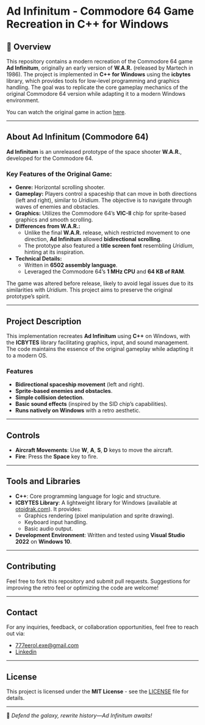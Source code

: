 # Ad Infinitum - Commodore 64 Game Recreation in C++ for Windows

## 📌 Overview
This repository contains a modern recreation of the Commodore 64 game **Ad Infinitum**, originally an early version of **W.A.R.** (released by Martech in 1986). The project is implemented in **C++ for Windows** using the **icbytes** library, which provides tools for low-level programming and graphics handling. The goal was to replicate the core gameplay mechanics of the original Commodore 64 version while adapting it to a modern Windows environment.

You can watch the original game in action [here](https://www.youtube.com/watch?v=PGzjrlfvbmE).

---

## About Ad Infinitum (Commodore 64)
**Ad Infinitum** is an unreleased prototype of the space shooter **W.A.R.**, developed for the Commodore 64. 

### Key Features of the Original Game:
- **Genre:** Horizontal scrolling shooter.
- **Gameplay:** Players control a spaceship that can move in both directions (left and right), similar to *Uridium*. The objective is to navigate through waves of enemies and obstacles.
- **Graphics:** Utilizes the Commodore 64’s **VIC-II** chip for sprite-based graphics and smooth scrolling.
- **Differences from W.A.R.:** 
  - Unlike the final **W.A.R.** release, which restricted movement to one direction, **Ad Infinitum** allowed **bidirectional scrolling**.
  - The prototype also featured a **title screen font** resembling *Uridium*, hinting at its inspiration.
- **Technical Details:** 
  - Written in **6502 assembly language**.
  - Leveraged the Commodore 64’s **1 MHz CPU** and **64 KB of RAM**.

The game was altered before release, likely to avoid legal issues due to its similarities with *Uridium*. This project aims to preserve the original prototype’s spirit.

---

## Project Description
This implementation recreates **Ad Infinitum** using **C++** on Windows, with the **ICBYTES** library facilitating graphics, input, and sound management. The code maintains the essence of the original gameplay while adapting it to a modern OS.

### Features
- **Bidirectional spaceship movement** (left and right).
- **Sprite-based enemies and obstacles**.
- **Simple collision detection**.
- **Basic sound effects** (inspired by the SID chip’s capabilities).
- **Runs natively on Windows** with a retro aesthetic.

---

## Controls

- **Aircraft Movements**: Use **W**, **A**, **S**, **D** keys to move the aircraft.
- **Fire**: Press the **Space** key to fire.

---

## Tools and Libraries
- **C++**: Core programming language for logic and structure.
- **ICBYTES Library**: A lightweight library for Windows (available at [otoidrak.com](https://otoidrak.com/)). It provides:
  - Graphics rendering (pixel manipulation and sprite drawing).
  - Keyboard input handling.
  - Basic audio output.
- **Development Environment**: Written and tested using **Visual Studio 2022** on **Windows 10**.

---

## Contributing
Feel free to fork this repository and submit pull requests. Suggestions for improving the retro feel or optimizing the code are welcome!

---

## Contact
For any inquiries, feedback, or collaboration opportunities, feel free to reach out via:
- 777eerol.exe@gmail.com
- [Linkedin](https://www.linkedin.com/in/eerolexe/)

---

## License
This project is licensed under the **MIT License** - see the [LICENSE](LICENSE) file for details.

---

🚀 *Defend the galaxy, rewrite history—Ad Infinitum awaits!*